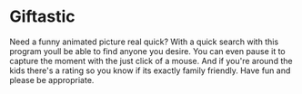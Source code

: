 # Giftastic
Need a funny animated picture real quick?
With a quick search with this program youll be able to find anyone you desire.
You can even pause it to capture the moment with the just click of a mouse.
And if you're around the kids there's a rating so you know if its exactly family friendly.
Have fun and please be appropriate.